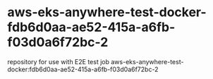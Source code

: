 # aws-eks-anywhere-test-docker-fdb6d0aa-ae52-415a-a6fb-f03d0a6f72bc-2
repository for use with E2E test job aws-eks-anywhere-test-docker:fdb6d0aa-ae52-415a-a6fb-f03d0a6f72bc-2
